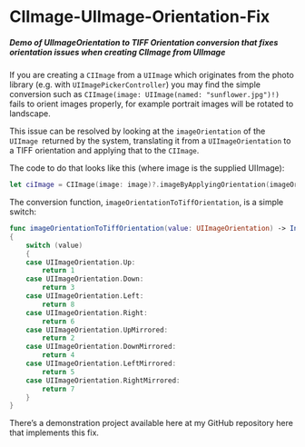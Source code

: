 # CIImage-UIImage-Orientation-Fix
##### _Demo of UIImageOrientation to TIFF Orientation conversion that fixes orientation issues when creating CIImage from UIImage_

If you are creating a `CIImage` from a `UIImage` which originates from the photo library (e.g. with `UIImagePickerController`)  you may find the simple conversion such as `CIImage(image: UIImage(named: "sunflower.jpg")!)` fails to orient images properly, for example portrait images will be rotated to landscape.

This issue can be resolved by looking at the `imageOrientation` of the `UIImage `returned by the system, translating it from a `UIImageOrientation` to a TIFF orientation and applying that to the `CIImage`.

The code to do that looks like this (where image is the supplied UIImage):

```swift
let ciImage = CIImage(image: image)?.imageByApplyingOrientation(imageOrientationToTiffOrientation(image.imageOrientation))
```

The conversion function, `imageOrientationToTiffOrientation`, is a simple switch:

```swift
func imageOrientationToTiffOrientation(value: UIImageOrientation) -> Int32
{
    switch (value)
    {
    case UIImageOrientation.Up:
        return 1
    case UIImageOrientation.Down:
        return 3
    case UIImageOrientation.Left:
        return 8
    case UIImageOrientation.Right:
        return 6
    case UIImageOrientation.UpMirrored:
        return 2
    case UIImageOrientation.DownMirrored:
        return 4
    case UIImageOrientation.LeftMirrored:
        return 5
    case UIImageOrientation.RightMirrored:
        return 7
    }
}
```
There’s a demonstration project available here at my GitHub repository here that implements this fix.
